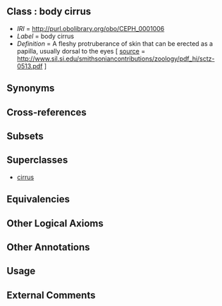 
## Class : body cirrus

 * *IRI* = http://purl.obolibrary.org/obo/CEPH_0001006
 * *Label* = body cirrus
 * *Definition* = A fleshy protruberance of skin that can be erected as a papilla, usually dorsal to the eyes [ [source](../../ce/source.md) = http://www.sil.si.edu/smithsoniancontributions/zoology/pdf_hi/sctz-0513.pdf ]

## Synonyms


## Cross-references


## Subsets


## Superclasses

 * [cirrus](../../CEPH/05/CEPH_0001005.md)

## Equivalencies


## Other Logical Axioms


## Other Annotations


## Usage


## External Comments

